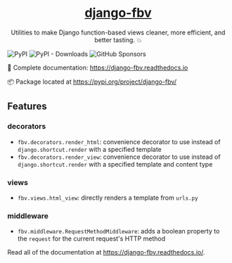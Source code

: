 <p align="center">
  <a href="https://coltrane.readthedocs.io"><h1 align="center">django-fbv</h1></a>
</p>
<p align="center">Utilities to make Django function-based views cleaner, more efficient, and better tasting. 💥</p>

![PyPI](https://img.shields.io/pypi/v/django-fbv?color=blue&style=flat-square)
![PyPI - Downloads](https://img.shields.io/pypi/dm/django-fbv?color=blue&style=flat-square)
![GitHub Sponsors](https://img.shields.io/github/sponsors/adamghill?color=blue&style=flat-square)

📖 Complete documentation: https://django-fbv.readthedocs.io

📦 Package located at https://pypi.org/project/django-fbv/

## Features

### decorators

- `fbv.decorators.render_html`: convenience decorator to use instead of `django.shortcut.render` with a specified template
- `fbv.decorators.render_view`: convenience decorator to use instead of `django.shortcut.render` with a specified template and content type

### views

- `fbv.views.html_view`: directly renders a template from `urls.py`

### middleware

- `fbv.middleware.RequestMethodMiddleware`: adds a boolean property to the `request` for the current request's HTTP method

Read all of the documentation at https://django-fbv.readthedocs.io/.
